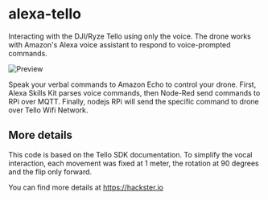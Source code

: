 # alexa-tello
Interacting with the DJI/Ryze Tello using only the voice. The drone works with Amazon's Alexa voice assistant to respond to voice-prompted commands.


![Preview](https://github.com/econnie323/alexa-tello/blob/master/Cover.jpg)

Speak your verbal commands to Amazon Echo to control your drone. First, Alexa Skills Kit parses voice commands, then Node-Red send commands to RPi over MQTT. Finally, nodejs RPi will send the specific command to drone over Tello Wifi Network.

## More details

This code is based on the Tello SDK documentation. To simplify the vocal interaction, each movement was fixed at 1 meter, the rotation at 90 degrees and the flip only forward.

You can find more details at https://hackster.io
